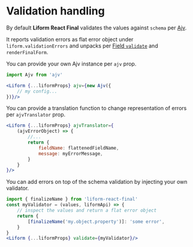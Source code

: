# Validation handling

By default __Liform React Final__ validates the values against `schema` per [Ajv](https://github.com/ajv-validator/ajv).

It reports validation errors as flat error object under `liform.validationErrors` and unpacks per [Field `validate`](https://final-form.org/docs/react-final-form/types/FieldProps#validate) and `renderFinalForm`.

You can provide your own Ajv instance per `ajv` prop.
```jsx
import Ajv from 'ajv'

<Liform {...liformProps} ajv={new Ajv({
    // my config...
})}/>
```

You can provide a translation function to change representation of errors per `ajvTranslator` prop.
```jsx
<Liform {...liformProps} ajvTranslator={
    (ajvErrorObject) => {
        //...
        return {
            fieldName: flattenedFieldName,
            message: myErrorMessage,
        }
    }
}/>
```

You can add errors on top of the schema validation by injecting your own validator.
```jsx
import { finalizeName } from 'liform-react-final'
const myValidator = (values, liformApi) => {
    // inspect the values and return a flat error object
    return {
        [finalizeName('my.object.property')]: 'some error',
    }
}
<Liform {...liformProps} validate={myValidator}/>
```

